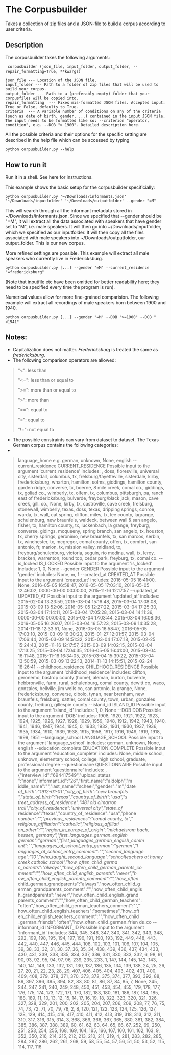 # The Corpusbuilder
Takes a collection of zip files and a JSON-file to build a corpus according to user criteria. 

## Description
The corpusbuilder takes the following arguments:

     corpusbuilder (json_file, input_folder, output_folder, --repair_formatting=True, **kwargs)
    
    json_file --- Location of the JSON file.
    input_folder --- Path to a folder of zip files that will be used to build your corpus.
    output_folder --- Path to a (preferably empty) folder that your corpusfiles will be copied into.
    repair_formatting  --- Fixes mis-formatted JSON files. Accepted input: True or False, defaults to True.
    criteria  --- A variable number of conditions on any of the criteria (such as date of birth, gender, ...) contained in the input JSON file. The input needs to be formatted like so: --criterion "operator, condition", e.g. --DOB "> 1900". Detailed description here. 

All the possible criteria and their options for the specific setting are described in the help file which can be accessed by typing

    python corpusbuilder.py --help
    

## How to run it
Run it in a shell. See here for instructions. 

This example shows the basic setup for the corpusbuilder specificially: 

    python corpusbuilder.py '~/Downloads/informants.json' '~/Downloads/inputfolder' '~/Downloads/outputfolder' --gender "=M"

This will search through all the informant metadata stored in ~/Downloads/informants.json. Since we specified that --gender should be "=M", it will extract all the data associated with speakers that have gender set to "M", i.e. male speakers. It will then go into  ~/Downloads/inputfolder, which we specified as our inputfolder. It will then copy all the files associated with male speakers into ~/Downloads/outputfolder, our output_folder. This is our new corpus. 

More refined settings are possible. This example will extract all male speakers who currently live in Fredericksburg. 

    python corpusbuilder.py [...] --gender "=M" --current_residence "=fredericksburg"

(Note that inputfile etc have been omitted for better readability here; they need to be specified every time the program is run).

Numerical values allow for more fine-grained comparision. The following example will extract all recordings of male speakers born between 1900 and 1940. 

    python corpusbuilder.py [...] --gender "=M" --DOB ">=1900" --DOB "<1941"

 


## Notes:
- Capitalization does not matter. *Fredericksburg* is treated the same as *fredericksburg*. 
- The following comparison operators are allowed: 

>"<": less than
>
>"<=": less than or equal to
>
>">=": more than or equal to
>
>">": more than
>
>"==": equal to
>
>"=":  equal to
>
>"!=": not equal to

- The possible constraints can vary from dataset to dataset. The Texas German corpus contains the following categories: 
- 
> language_home 
                        e.g. german, unknown, None, english
  --current_residence CURRENT_RESIDENCE
                        Possible input to the argument 'current_residence'
                        includes: , doss, floresville, universal city,
                        sisterdall, columbus, tx, frelsburg/fayetteville,
                        sisterdale, kirby, fredericksburg, wharton, hamilton,
                        solms, giddings, hamilton county, garden ridge,
                        converse, tx, boerne, 8 mile creek, comal co.,
                        giddings, tx, goliad co., wimberly, tx, olfem, tx,
                        columbus, pittsburgh, pa, ranch east of
                        fredericksburg, bulverde, freyburg/black jack, mason,
                        cave creek, gill. co., None, kirby, tx, castroville,
                        cave creek, frelsburg, stonewall, wimberly, texas,
                        doss, texas, dripping springs, conroe, warda, tx,
                        wall, cat spring, clifton, miles, tx, lee county,
                        lagrange, schulenburg, new braunfels, waldeck, between
                        wall & san angelo, fisher, tx, hamilton county, tx,
                        luckenbach, la grange, freyburg, converse, gidings,
                        mcqueeny, spring branch, san angelo, tx, houston, tx,
                        cherry springs, geronimo, new braunfels, tx, san
                        marcos, serbin, tx, winchester, tx, mcgregor, comal
                        county, offen, tx, comfort, san antonio, fr, marion,
                        tx, mission valley, midland, tx, freyburg/schulenburg,
                        victoria, seguin, rio medina, wall, tx, leroy,
                        bracken, warrenton, round top, cedar park, freyburg,
                        tx, comal co.
  --is_locked IS_LOCKED
                        Possible input to the argument 'is_locked' includes:
                        1, 0, None
  --gender GENDER       Possible input to the argument 'gender' includes:
                        None, m, f
  --created_at CREATED_AT
                        Possible input to the argument 'created_at' includes:
                        2016-05-05 16:41:00, None, 2016-05-05 16:58:47,
                        2016-05-05 17:03:10, 2016-05-05 12:46:02, 0000-00-00
                        00:00:00, 2015-11-16 12:17:57
  --updated_at UPDATED_AT
                        Possible input to the argument 'updated_at' includes:
                        2015-02-04 13:23:59, 2015-03-04 15:16:48, 2015-03-04
                        17:08:08, 2015-03-09 13:52:06, 2016-05-05 12:27:22,
                        2015-03-04 17:25:30, 2015-03-04 17:14:11, 2015-03-04
                        17:05:28, 2015-03-04 14:11:36, 0000-00-00 00:00:00,
                        2015-03-04 17:03:44, 2015-03-04 16:08:36, 2016-05-05
                        16:26:07, 2015-03-04 16:57:23, 2015-03-09 14:35:28,
                        2014-11-18 12:33:51, None, 2016-05-05 16:58:47,
                        2016-05-05 17:03:10, 2015-03-09 16:30:23, 2015-01-27
                        12:01:57, 2015-03-04 17:06:44, 2015-03-09 14:51:32,
                        2015-03-04 17:07:18, 2015-02-25 15:24:43, 2015-11-16
                        12:17:57, 2015-03-09 14:02:15, 2015-03-04 17:13:25,
                        2015-03-04 17:04:35, 2016-05-05 16:41:00, 2015-03-04
                        16:11:48, 2015-11-16 16:34:05, 2015-03-04 15:39:22,
                        2015-03-04 13:50:59, 2015-03-09 13:22:13, 2014-11-13
                        14:15:51, 2015-02-24 18:26:41
  --childhood_residence CHILDHOOD_RESIDENCE
                        Possible input to the argument 'childhood_residence'
                        includes: clifton, geronemo, bastrop county (home),
                        aleman, burton, bulverde, hebbronville, farm, rural,
                        schulenburg, comal county, dewitt co, waco, gonzales,
                        bellville, jim wells co, san antonio, la grange, None,
                        fredericksburg, converse, cibolo, tynan, near brenham,
                        new braunfels, frelsburg, sattler, comal county, town,
                        urban, gonzales county, freiburg, gillespie county
  --island_id ISLAND_ID
                        Possible input to the argument 'island_id' includes:
                        1, 0, None
  --DOB DOB             Possible input to the argument 'DOB' includes: 1908,
                        1920, 1921, 1922, 1923, 1924, 1925, 1926, 1927, 1928,
                        1929, 1959, 1948, 1912, 1942, 1943, 1940, 1941, 1946,
                        1947, 1944, 1945, 0, 1933, 1932, 1931, 1930, 1937,
                        1936, 1935, 1934, 1910, 1939, 1938, 1915, 1958, 1917,
                        1916, 1949, 1919, 1918, 1999, 1951
  --language_school LANGUAGE_SCHOOL
                        Possible input to the argument 'language_school'
                        includes: german, unknown, None, english
  --education_complete EDUCATION_COMPLETE
                        Possible input to the argument 'education_complete'
                        includes: None, middle school, unknown, elementary
                        school, college, high school, graduate, professional
                        degree
  --questionnaire QUESTIONNAIRE
                        Possible input to the argument 'questionnaire'
                        includes: , {"interview_id":"694417549","upload_status
                        ":"none","informant_id":"26","first_name":"aldolph","m
                        iddle_name":"","last_name":"scheel","gender":"m","date
                        _of_birth":"1912-01-01","city_of_birth":"new braunfels
                        ","state_of_birth":"texas","country_of_birth":"usa","s
                        treet_address_of_residence":"481 old cimarron
                        trail","city_of_residence":"universal city","state_of_
                        residence":"texas","country_of_residence":"usa","phone
                        _number":"","previous_residences":"comal county, tx","
                        religious_affiliation":"catholic","religious_affiliati
                        on_other":"","region_in_europe_of_origin":"michaelsrom
                        bach, hessen, germany","first_languages_german_english
                        _german":"german","first_languages_german_english_comm
                        ent":"","languages_at_school_entry_german":"german","l
                        anguages_at_school_entry_comment":"","second_language_
                        age":"10","who_taught_second_language":"schoolteachers
                        at honey creek catholic school","how_often_child_germa
                        n_parents":"always","how_often_child_german_parents_co
                        mment":"","how_often_child_english_parents":"never","h
                        ow_often_child_english_parents_comment":"","how_often_
                        child_german_grandparents":"always","how_often_child_g
                        erman_grandparents_comment":"","how_often_child_englis
                        h_grandparents":"never","how_often_child_english_grand
                        parents_comment":"","how_often_child_german_teachers":
                        "often","how_often_child_german_teachers_comment":"","
                        how_often_child_english_teachers":"sometimes","how_oft
                        en_child_english_teachers_comment":"","how_often_child
                        _german_friends":"often","how_often_child_german_frien
                        ds_co
  --informant_id INFORMANT_ID
                        Possible input to the argument 'informant_id'
                        includes: 344, 345, 346, 347, 340, 341, 342, 343, 348,
                        292, 199, 198, 195, 194, 197, 196, 191, 190, 193, 192,
                        449, 448, 443, 442, 440, 447, 446, 445, 444, 108, 102,
                        103, 101, 106, 107, 104, 105, 39, 38, 33, 32, 31, 30,
                        37, 36, 35, 34, 438, 439, 436, 437, 434, 433, 430,
                        431, 339, 338, 335, 334, 337, 336, 331, 330, 333, 332,
                        6, 98, 91, 90, 93, 92, 95, 94, 97, 96, 239, 235, 233,
                        1, 147, 144, 145, 142, 143, 140, 141, 149, 133, 132,
                        131, 130, 137, 136, 135, 134, 139, 138, 24, 25, 26,
                        27, 20, 21, 22, 23, 28, 29, 407, 406, 405, 404, 403,
                        402, 401, 400, 409, 408, 379, 378, 371, 370, 373, 372,
                        375, 374, 377, 393, 392, 88, 89, 397, 396, 395, 394,
                        82, 83, 80, 81, 86, 87, 84, 85, 7, None, 245, 244,
                        247, 241, 240, 249, 248, 450, 451, 453, 454, 455, 179,
                        178, 177, 176, 175, 174, 173, 172, 171, 170, 182, 183,
                        180, 181, 186, 187, 184, 185, 188, 189, 11, 10, 13,
                        12, 15, 14, 17, 16, 19, 18, 322, 323, 320, 321, 326,
                        327, 328, 329, 201, 200, 202, 205, 204, 207, 206, 209,
                        208, 77, 76, 75, 74, 73, 72, 71, 70, 79, 78, 2, 8,
                        120, 121, 122, 123, 124, 125, 126, 127, 128, 129, 414,
                        415, 416, 417, 410, 411, 412, 413, 319, 318, 313, 312,
                        311, 310, 317, 316, 315, 314, 3, 368, 369, 366, 367,
                        365, 380, 381, 382, 384, 385, 386, 387, 388, 389, 60,
                        61, 62, 63, 64, 65, 66, 67, 252, 69, 250, 251, 253,
                        254, 255, 168, 169, 164, 165, 166, 167, 160, 161, 162,
                        163, 9, 352, 350, 216, 214, 215, 212, 213, 210, 211,
                        219, 4, 281, 283, 282, 285, 284, 287, 286, 262, 261,
                        268, 59, 58, 55, 54, 57, 56, 51, 50, 53, 52, 115, 114,
                        117, 116



